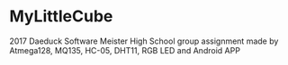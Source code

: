 # MyLittleCube
2017 Daeduck Software Meister High School group assignment made by Atmega128, MQ135, HC-05, DHT11, RGB LED and Android APP 

